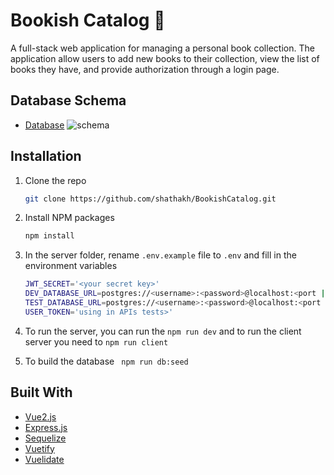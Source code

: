 # Bookish Catalog :book:

A full-stack web application for managing a personal book collection. The application allow users to add new books to their collection, view the list of books they have, and provide authorization through a login page.

 


## Database Schema
- [Database]([https://drawsql.app/teams/shatha-1/diagrams/book-collection](https://drawsql.app/teams/shatha-1/diagrams/book-collection))
![schema](https://github.com/shathakh/BookishCatalog/assets/77805478/6997d5cb-b972-46f6-ae02-4cb22257bd7b)




## Installation


1. Clone the repo
   ```sh
   git clone https://github.com/shathakh/BookishCatalog.git
   ```
2. Install NPM packages
   ```sh
   npm install
   ```
3. In the server folder, rename `.env.example` file to `.env` and fill in the environment variables
   ```sh
   JWT_SECRET='<your secret key>'
   DEV_DATABASE_URL=postgres://<username>:<password>@localhost:<port || 5432>/<development database>
   TEST_DATABASE_URL=postgres://<username>:<password>@localhost:<port || 5432>/<test database>
   USER_TOKEN='using in APIs tests>'
   ```

5. To run the server, you can run the ``` npm run dev ```  and to run the client server you need to ```npm run client```

6. To build the database ``` npm run db:seed```

## Built With

* [Vue2.js](https://v2.vuejs.org/v2/guide/installation.html#CLI)
* [Express.js](https://expressjs.com/)
* [Sequelize](https://sequelize.org/)
* [Vuetify](https://v2.vuetifyjs.com/en/getting-started/installation/)
* [Vuelidate](https://vuelidate.js.org/#sub-basic-form)
